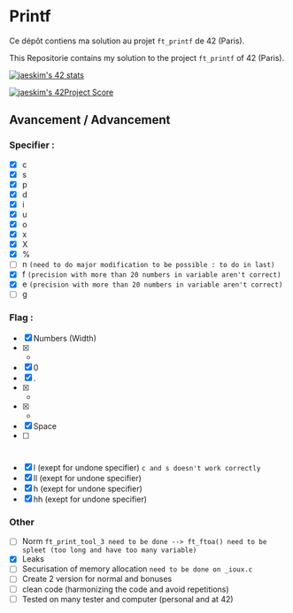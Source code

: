# Printf

Ce dépôt contiens ma solution au projet `ft_printf` de 42 (Paris).

This Repositorie contains my solution to the project `ft_printf` of 42 (Paris).

[![jaeskim's 42 stats](https://badge42.herokuapp.com/api/stats/cmaginot?cursus=42cursus&privacyName=true)](https://github.com/JaeSeoKim/badge42)

[![jaeskim's 42Project Score](https://badge42.herokuapp.com/api/project/cmaginot/ft_printf)](https://github.com/JaeSeoKim/badge42)

## Avancement / Advancement

### Specifier :

- [x] c
- [x] s
- [x] p
- [x] d
- [x] i
- [x] u
- [x] o
- [x] x
- [x] X
- [x] %
- [ ] n `(need to do major modification to be possible : to do in last)`
- [x] f `(precision with more than 20 numbers in variable aren't correct)`
- [x] e `(precision with more than 20 numbers in variable aren't correct)`
- [ ] g 

### Flag :

- [x] Numbers (Width)
- [x] -
- [x] 0
- [x] .
- [x] *
- [x] +
- [x] Space
- [ ] #
- [x] l (exept for undone specifier) `c and s doesn't work correctly`
- [x] ll (exept for undone specifier)
- [x] h (exept for undone specifier)
- [x] hh (exept for undone specifier)

### Other

- [ ] Norm `ft_print_tool_3 need to be done --> ft_ftoa() need to be spleet (too long and have too many variable)`
- [x] Leaks
- [ ] Securisation of memory allocation `need to be done on _ioux.c`
- [ ] Create 2 version for normal and bonuses
- [ ] clean code (harmonizing the code and avoid repetitions)
- [ ] Tested on many tester and computer (personal and at 42)
